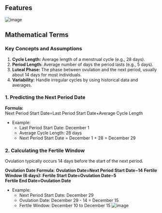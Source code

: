 ## Features
![image](https://github.com/user-attachments/assets/d5b8bf71-fd52-4241-93c8-aa6483dae729)

## Mathematical Terms
### **Key Concepts and Assumptions**
1. **Cycle Length:** Average length of a menstrual cycle (e.g., 28 days).
2. **Period Length:** Average number of days the period lasts (e.g., 5 days).
3. **Luteal Phase:** The phase between ovulation and the next period, usually about 14 days for most individuals.
4. **Variability:** Handle irregular cycles by using historical data and averages.
   
### **1. Predicting the Next Period Date**

**Formula:** Next Period Start Date=Last Period Start Date+Average Cycle Length

- Example:
  - Last Period Start Date: December 1
  - Average Cycle Length: 28 days
  - Next Period Start Date = December 1 + 28 = December 29

### **2. Calculating the Fertile Window**

Ovulation typically occurs 14 days before the start of the next period.

**Ovulation Date Formula:**
**Ovulation Date=Next Period Start Date−14**
**Fertile Window (6 days):** 
**Fertile Start Date=Ovulation Date−5**
**Fertile End Date=Ovulation Date**

- Example:
  - Next Period Start Date: December 29
  - Ovulation Date: December 29 - 14 = December 15
  - Fertile Window: December 10 to December 15
![image](https://github.com/user-attachments/assets/6513d310-326b-44b8-a8ac-4b8fa766f6b0)
